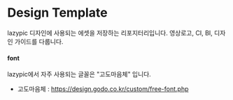 # Design Template
lazypic 디자인에 사용되는 에셋을 저장하는 리포지터리입니다.
영상로고, CI, BI, 디자인 가이드를 다룹니다.

#### font
lazypic에서 자주 사용되는 글꼴은 "고도마음체" 입니다.


- 고도마음체 : https://design.godo.co.kr/custom/free-font.php


